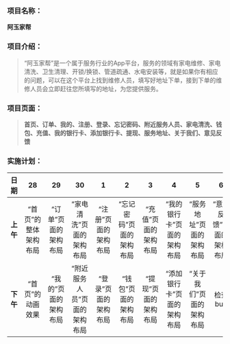 ### 项目名称：

**阿玉家帮**

### 项目介绍：

>“阿玉家帮”是一个属于服务行业的App平台，服务的领域有家电维修、家电清洗、卫生清理、开锁/换锁、管道疏通、水电安装等，就是如果你有相应的问题，可以在这个平台上找到维修人员，填写好地址下单，接到下单的维修人员会立即赶往您所填写的地址，为您提供服务。

### 项目页面：

>**首页、订单、我的、注册、登录、忘记密码、附近服务人员、家电清洗、钱包、充值、我的银行卡、添加银行卡、提现、服务地址、关于我们、意见反馈**

### 实施计划：

|  日期   | 28  | 29   | 30  |  1   | 2  |  3   | 4  | 5  | 6  | 7  |  8   | 9  |  10   |
|:----:|:----:|:----:|:----:|:----:|:----:|:----:|:----:|:----:|:----:|:----:|:----:|:----:|:----:|
|**上午**|“首页”的整体架构布局|“订单”页面的架构布局|“家电清洗”页面的架构布局|“注册”页面的架构布局|“忘记密码”页面的架构布局|“充值”页面的架构布局|“我的银行卡”页面的架构布局|“服务地址”页面的架构布局|“意见反馈”页面的架构布局|“注册”页面的后台搭建|“登录”页面的后台搭建|“订单”页面的后台搭建|“订单”页面的后台搭建|
|**下午**|“首页”的动画效果|“我的”页面的架构布局|“附近服务人员”页面的架构布局|“登录”页面的架构布局|“钱包”页面的架构布局|“提现”页面的架构布局|“添加银行卡”页面的架构布局|“关于我们”页面的架构布局|检查bug|“注册”页面的后台搭建|“登录”页面的后台搭建|“订单”页面的后台搭建|检查bug|
